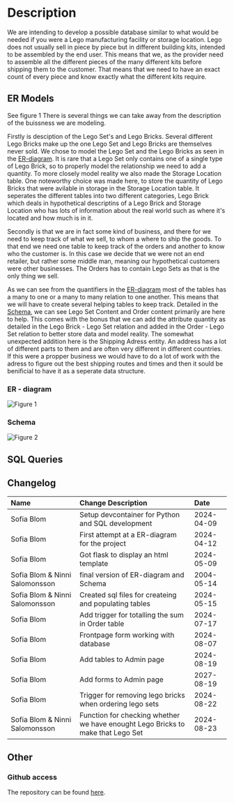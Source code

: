 # Description
We are intending to develop a possible database similar to what would be needed if you were a 
Lego manufacturing facility or storage location. Lego does not usually sell in piece by piece but 
in different building kits, intended to be assembled by the end user. This means that we, as the 
provider need to assemble all the different pieces of the many different kits before shipping them 
to the customer. That means that we need to have an exact count of every piece and know 
exactly what the different kits require. 

## ER Models
See figure 1
There is several things we can take away from the description of the buissness we are modeling. 

Firstly is desciption of the Lego Set's and Lego Bricks. Several different Lego Bricks make up the one Lego Set and Lego Bricks are themselves never sold. We chose to model the Lego Set and the Lego Bricks as seen in the [ER-diagram](#er---diagram). It is rare that a Lego Set only contains one of a single type of Lego Brick, so to properly model the relationship we need to add a quantity. To more closely model reality we also made the Storage Location table. One noteworthy choice was made here, to store the quantity of Lego Bricks that were avilable in storage in the Storage Location table. It seperates the different tables into two different categories, Lego Brick which deals in hypothetical descriptins of a Lego Brick and Storage Location who has lots of information about the real world such as where it's located and how much is in it. 

Secondly is that we are in fact some kind of business, and there for we need to keep track of what we sell, to whom a where to ship the goods. To that end we need one table to keep track of the orders and another to know who the customer is. In this case we decide that we were not an end retailer, but rather some middle man, meaning our hypothetical customers were other businesses. The Orders has to contain Lego Sets as that is the only thing we sell. 

As we can see from the quantifiers in the [ER-diagram](#er---diagram) most of the tables has a many to one or a many to many relation to one another. This means that we will have to create several helping tables to keep track. Detailed in the [Schema](#schema), we can see Lego Set Content and Order content primarily are here to help. This comes with the bonus that we can add the attribute quantity as detailed in the Lego Brick - Lego Set relation and added in the Order - Lego Set relation to better store data and model reality. The somewhat unexpected addition here is the Shipping Adress entity. An address has a lot of different parts to them and are often very different in different countries. If this were a propper business we would have to do a lot of work with the adress to figure out the best shipping routes and times and then it sould be benificial to have it as a seperate data structure. 

### ER - diagram
![Figure 1](./figures/ER-diagram.png)


### Schema
![Figure 2](./figures/Schema.png)


## SQL Queries

## Changelog

| Name| Change Description| Date|
|:----|:------------------|:----|
| Sofia Blom | Setup devcontainer for Python and SQL development | 2024-04-09 |
| Sofia Blom | First attempt at a ER-diagram for the project | 2024-04-12 |
| Sofia Blom | Got flask to display an html template | 2024-05-09 |
| Sofia Blom & Ninni Salomonsson | final version of ER-diagram and Schema | 2004-05-14 |
| Sofia Blom & Ninni Salomonsson | Created sql files for createing and populating tables | 2024-05-15 |
| Sofia Blom | Add trigger for totalling the sum in Order table | 2024-07-17 |
| Sofia Blom | Frontpage form working with database |2024-08-07|
| Sofia Blom | Add tables to Admin page | 2024-08-19 |
| Sofia Blom | Add forms to Admin page | 2027-08-19 |
| Sofia Blom | Trigger for removing lego bricks when ordering lego sets | 2024-08-22 |
| Sofia Blom & Ninni Salomonsson | Function for checking whether we have enought Lego Bricks to make that Lego Set | 2024-08-23 |

## Other

### Github access
The repository can be found [here](https://github.com/s02blom/LegoWebStore/). 